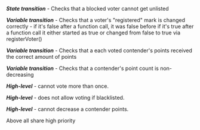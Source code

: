 ***State transition*** - 
Checks that a blocked voter cannot get unlisted


***Variable transition*** - 
Checks that a voter's "registered" mark is changed correctly - 
if it's false after a function call, it was false before
if it's true after a function call it either started as true or changed from false to true via registerVoter()

***Variable transition*** -
Checks that a each voted contender's points received the correct amount of points

***Variable transition*** -
Checks that a contender's point count is non-decreasing

***High-level*** - 
cannot vote more than once. 

***High-level*** - 
does not allow voting if blacklisted. 

***High-level*** - 
cannot decrease a contender points. 



Above all share high priority